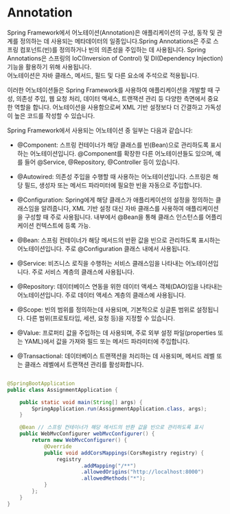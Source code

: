 # Annotation

Spring Framework에서 어노테이션(Annotation)은 애플리케이션의 구성, 동작 및 관계를 정의하는 데 사용되는 메타데이터의 일종입니다.Spring Annotations은 주로 스프링 컴포넌트(빈)를
정의하거나 빈의 의존성을 주입하는 데 사용됩니다. Spring Annotations은 스프링의 IoC(Inversion of Control) 및 DI(Dependency Injection) 기능을 활용하기 위해
사용됩니다.<br>
어노테이션은 자바 클래스, 메서드, 필드 및 다른 요소에 주석으로 적용됩니다.

이러한 어노테이션들은 Spring Framework를 사용하여 애플리케이션을 개발할 때 구성, 의존성 주입, 웹 요청 처리, 데이터 액세스, 트랜잭션 관리 등 다양한 측면에서 중요한 역할을 합니다. 어노테이션을
사용함으로써 XML 기반 설정보다 더 간결하고 가독성이 높은 코드를 작성할 수 있습니다.

Spring Framework에서 사용되는 어노테이션 중 일부는 다음과 같습니다:

- @Component: 스프링 컨테이너가 해당 클래스를 빈(Bean)으로 관리하도록 표시하는 어노테이션입니다. @Component를 확장한 다른 어노테이션들도 있으며, 예를 들어 @Service,
  @Repository, @Controller 등이 있습니다.

- @Autowired: 의존성 주입을 수행할 때 사용하는 어노테이션입니다. 스프링은 해당 필드, 생성자 또는 메서드 파라미터에 필요한 빈을 자동으로 주입합니다.

- @Configuration: Spring에게 해당 클래스가 애플리케이션의 설정을 정의하는 클래스임을 알려줍니다, XML 기반 설정 대신 자바 클래스를 사용하여 애플리케이션을 구성할 때 주로 사용됩니다. 내부에서
  @Bean을 통해 클래스 인스턴스를 어플리케이션 컨텍스트에 등록 가능.

- @Bean: 스프링 컨테이너가 해당 메서드의 반환 값을 빈으로 관리하도록 표시하는 어노테이션입니다. 주로 @Configuration 클래스 내에서 사용됩니다.

- @Service: 비즈니스 로직을 수행하는 서비스 클래스임을 나타내는 어노테이션입니다. 주로 서비스 계층의 클래스에 사용됩니다.

- @Repository: 데이터베이스 연동을 위한 데이터 액세스 객체(DAO)임을 나타내는 어노테이션입니다. 주로 데이터 액세스 계층의 클래스에 사용됩니다.

- @Scope: 빈의 범위를 정의하는데 사용되며, 기본적으로 싱글톤 범위로 설정됩니다. 다른 범위(프로토타입, 세션, 요청 등)을 지정할 수 있습니다.

- @Value: 프로퍼티 값을 주입하는 데 사용되며, 주로 외부 설정 파일(properties 또는 YAML)에서 값을 가져와 필드 또는 메서드 파라미터에 주입합니다.

- @Transactional: 데이터베이스 트랜잭션을 처리하는 데 사용되며, 메서드 레벨 또는 클래스 레벨에서 트랜잭션 관리를 활성화합니다.

```java

@SpringBootApplication
public class AssignmentApplication {

    public static void main(String[] args) {
        SpringApplication.run(AssignmentApplication.class, args);
    }

    @Bean // 스프링 컨테이너가 해당 메서드의 반환 값을 빈으로 관리하도록 표시
    public WebMvcConfigurer webMvcConfigurer() {
        return new WebMvcConfigurer() {
            @Override
            public void addCorsMappings(CorsRegistry registry) {
                registry
                        .addMapping("/**")
                        .allowedOrigins("http://localhost:8000")
                        .allowedMethods("*");
            }
        };
    }
}
```